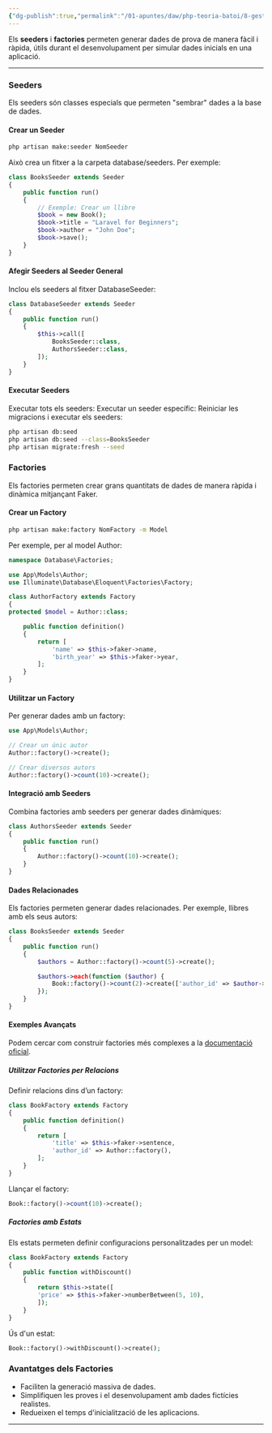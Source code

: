 ```yaml
---
{"dg-publish":true,"permalink":"/01-apuntes/daw/php-teoria-batoi/8-gestio-de-dades-amb-laravel/6-seeders-i-factories-en-laravel/"}
---
```



Els **seeders** i **factories** permeten generar dades de prova de manera fàcil i ràpida, útils durant el desenvolupament per simular dades inicials en una aplicació.

---

### **Seeders**
Els seeders són classes especials que permeten "sembrar" dades a la base de dades.

#### **Crear un Seeder**
```bash
php artisan make:seeder NomSeeder
```
Això crea un fitxer a la carpeta database/seeders. Per exemple:

```php
class BooksSeeder extends Seeder
{
    public function run()
    {
        // Exemple: Crear un llibre
        $book = new Book();
        $book->title = "Laravel for Beginners";
        $book->author = "John Doe";
        $book->save();
    }
}
```

#### Afegir Seeders al Seeder General
Inclou els seeders al fitxer DatabaseSeeder:

```php
class DatabaseSeeder extends Seeder
{
    public function run()
    {
        $this->call([
            BooksSeeder::class,
            AuthorsSeeder::class,
        ]);
    }
}
```

#### Executar Seeders

Executar tots els seeders:
Executar un seeder específic:
Reiniciar les migracions i executar els seeders:

```bash
php artisan db:seed
php artisan db:seed --class=BooksSeeder
php artisan migrate:fresh --seed
```

### Factories

Els factories permeten crear grans quantitats de dades de manera ràpida i dinàmica mitjançant Faker.

#### Crear un Factory

```bash
php artisan make:factory NomFactory -m Model
```

Per exemple, per al model Author:

```php
namespace Database\Factories;

use App\Models\Author;
use Illuminate\Database\Eloquent\Factories\Factory;

class AuthorFactory extends Factory
{
protected $model = Author::class;

    public function definition()
    {
        return [
            'name' => $this->faker->name,
            'birth_year' => $this->faker->year,
        ];
    }
}
```

#### Utilitzar un Factory
Per generar dades amb un factory:

```php
use App\Models\Author;

// Crear un únic autor
Author::factory()->create();

// Crear diversos autors
Author::factory()->count(10)->create();
```
#### Integració amb Seeders

Combina factories amb seeders per generar dades dinàmiques:

```php
class AuthorsSeeder extends Seeder
{
    public function run()
    {
        Author::factory()->count(10)->create();
    }
}
```

#### Dades Relacionades

Els factories permeten generar dades relacionades. Per exemple, llibres amb els seus autors:

```php
class BooksSeeder extends Seeder
{
    public function run()
    {
        $authors = Author::factory()->count(5)->create();

        $authors->each(function ($author) {
            Book::factory()->count(2)->create(['author_id' => $author->id]);
        });
    }
}
```
 
#### Exemples Avançats

Podem cercar com construir factories més complexes a la [documentació oficial](https://fakerphp.org).  

##### Utilitzar Factories per Relacions
Definir relacions dins d’un factory:
```php
class BookFactory extends Factory
{
    public function definition()
    {
        return [
            'title' => $this->faker->sentence,
            'author_id' => Author::factory(),
        ];
    }
}
```
Llançar el factory:
```php
Book::factory()->count(10)->create();
```

##### Factories amb Estats
Els estats permeten definir configuracions personalitzades per un model:

```php
class BookFactory extends Factory
{
    public function withDiscount()
    {
        return $this->state([
        'price' => $this->faker->numberBetween(5, 10),
        ]);
    }
}
```
Ús d'un estat:
```php
Book::factory()->withDiscount()->create();
```

### Avantatges dels Factories

- Faciliten la generació massiva de dades.
- Simplifiquen les proves i el desenvolupament amb dades fictícies realistes.
- Redueixen el temps d'inicialització de les aplicacions.

---